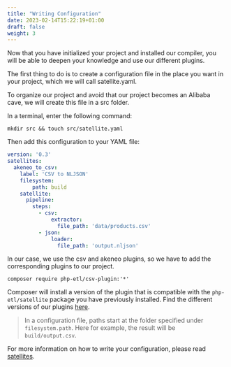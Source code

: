 ```yaml
---
title: "Writing Configuration"
date: 2023-02-14T15:22:19+01:00
draft: false
weight: 3
---
```


Now that you have initialized your project and installed our compiler, you will be able to deepen your knowledge and use our different plugins.

The first thing to do is to create a configuration file in the place you want in your project, which we will call satellite.yaml.

To organize our project and avoid that our project becomes an Alibaba cave, we will create this file in a src folder.

In a terminal, enter the following command:

```shell
mkdir src && touch src/satellite.yaml
```

Then add this configuration to your YAML file:

```yaml
version: '0.3'
satellites:
  akeneo_to_csv:
    label: 'CSV to NLJSON'
    filesystem:
        path: build
    satellite:
      pipeline:
        steps:
          - csv:
              extractor:
                file_path: 'data/products.csv'
          - json:
              loader:
                file_path: 'output.nljson'

```

In our case, we use the csv and akeneo plugins, so we have to add the corresponding plugins to our project.

```shell
composer require php-etl/csv-plugin:'*'
```

Composer will install a version of the plugin that is compatible with the `php-etl/satellite` package you have previously installed.
Find the different versions of our plugins [here](https://packagist.org/?query=php-etl%2F).

> In a configuration file, paths start at the folder specified under `filesystem.path`. Here for example, the result will be `build/output.csv`.

For more information on how to write your configuration, please read [satellites](../satellite).
